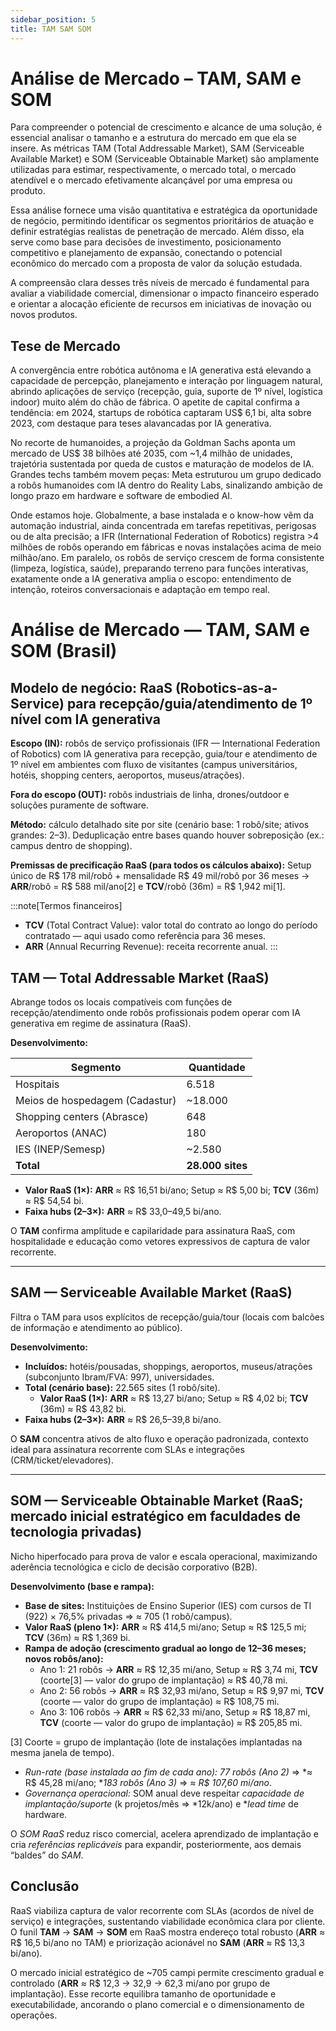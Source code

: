 ```yaml
---
sidebar_position: 5
title: TAM SAM SOM
---
```


# Análise de Mercado – TAM, SAM e SOM

Para compreender o potencial de crescimento e alcance de uma solução, é essencial analisar o tamanho e a estrutura do mercado em que ela se insere. As métricas TAM (Total Addressable Market), SAM (Serviceable Available Market) e SOM (Serviceable Obtainable Market) são amplamente utilizadas para estimar, respectivamente, o mercado total, o mercado atendível e o mercado efetivamente alcançável por uma empresa ou produto.

Essa análise fornece uma visão quantitativa e estratégica da oportunidade de negócio, permitindo identificar os segmentos prioritários de atuação e definir estratégias realistas de penetração de mercado. Além disso, ela serve como base para decisões de investimento, posicionamento competitivo e planejamento de expansão, conectando o potencial econômico do mercado com a proposta de valor da solução estudada.

A compreensão clara desses três níveis de mercado é fundamental para avaliar a viabilidade comercial, dimensionar o impacto financeiro esperado e orientar a alocação eficiente de recursos em iniciativas de inovação ou novos produtos.

## Tese de Mercado

A convergência entre robótica autônoma e IA generativa está elevando a capacidade de percepção, planejamento e interação por linguagem natural, abrindo aplicações de serviço (recepção, guia, suporte de 1º nível, logística indoor) muito além do chão de fábrica. O apetite de capital confirma a tendência: em 2024, startups de robótica captaram US$ 6,1 bi, alta sobre 2023, com destaque para teses alavancadas por IA generativa.

No recorte de humanoides, a projeção da Goldman Sachs aponta um mercado de US$ 38 bilhões até 2035, com ~1,4 milhão de unidades, trajetória sustentada por queda de custos e maturação de modelos de IA. Grandes techs também movem peças: Meta estruturou um grupo dedicado a robôs humanoides com IA dentro do Reality Labs, sinalizando ambição de longo prazo em hardware e software de embodied AI.

Onde estamos hoje. Globalmente, a base instalada e o know-how vêm da automação industrial, ainda concentrada em tarefas repetitivas, perigosas ou de alta precisão; a IFR (International Federation of Robotics) registra >4 milhões de robôs operando em fábricas e novas instalações acima de meio milhão/ano. Em paralelo, os robôs de serviço crescem de forma consistente (limpeza, logística, saúde), preparando terreno para funções interativas, exatamente onde a IA generativa amplia o escopo: entendimento de intenção, roteiros conversacionais e adaptação em tempo real.

# Análise de Mercado — TAM, SAM e SOM (Brasil)

## Modelo de negócio: RaaS (Robotics-as-a-Service) para recepção/guia/atendimento de 1º nível com IA generativa

**Escopo (IN):** robôs de serviço profissionais (IFR — International Federation of Robotics) com IA generativa para recepção, guia/tour e atendimento de 1º nível em ambientes com fluxo de visitantes (campus universitários, hotéis, shopping centers, aeroportos, museus/atrações). 

**Fora do escopo (OUT):** robôs industriais de linha, drones/outdoor e soluções puramente de software. 

**Método:** cálculo detalhado site por site (cenário base: 1 robô/site; ativos grandes: 2–3). Deduplicação entre bases quando houver sobreposição (ex.: campus dentro de shopping). 

**Premissas de precificação RaaS (para todos os cálculos abaixo):** Setup único de R$ 178 mil/robô + mensalidade R$ 49 mil/robô por 36 meses → **ARR**/robô = R$ 588 mil/ano[2] e **TCV**/robô (36m) = R$ 1,942 mi[1].

:::note[Termos financeiros]
- **TCV** (Total Contract Value): valor total do contrato ao longo do período contratado — aqui usado como referência para 36 meses.
- **ARR** (Annual Recurring Revenue): receita recorrente anual.
:::

## TAM — Total Addressable Market (RaaS)

Abrange todos os locais compatíveis com funções de recepção/atendimento onde robôs profissionais podem operar com IA generativa em regime de assinatura (RaaS).

**Desenvolvimento:**

| Segmento | Quantidade |
|----------|------------|
| Hospitais | 6.518 |
| Meios de hospedagem (Cadastur) | ~18.000 |
| Shopping centers (Abrasce) | 648 |
| Aeroportos (ANAC) | 180 |
| IES (INEP/Semesp) | ~2.580 |
| **Total** | **28.000 sites** |

  - **Valor RaaS (1×):** **ARR** ≈ R$ 16,51 bi/ano; Setup ≈ R$ 5,00 bi; **TCV** (36m) ≈ R$ 54,54 bi.
- **Faixa hubs (2–3×):** **ARR** ≈ R$ 33,0–49,5 bi/ano.

O **TAM** confirma amplitude e capilaridade para assinatura RaaS, com hospitalidade e educação como vetores expressivos de captura de valor recorrente.

---

## SAM — Serviceable Available Market (RaaS)

Filtra o TAM para usos explícitos de recepção/guia/tour (locais com balcões de informação e atendimento ao público).

**Desenvolvimento:**
- **Incluídos:** hotéis/pousadas, shoppings, aeroportos, museus/atrações (subconjunto Ibram/FVA: 997), universidades.
- **Total (cenário base):** 22.565 sites (1 robô/site).
  - **Valor RaaS (1×):** **ARR** ≈ R$ 13,27 bi/ano; Setup ≈ R$ 4,02 bi; **TCV** (36m) ≈ R$ 43,82 bi.
- **Faixa hubs (2–3×):** **ARR** ≈ R$ 26,5–39,8 bi/ano.

O **SAM** concentra ativos de alto fluxo e operação padronizada, contexto ideal para assinatura recorrente com SLAs e integrações (CRM/ticket/elevadores).

---

## SOM — Serviceable Obtainable Market (RaaS; mercado inicial estratégico em faculdades de tecnologia privadas)

Nicho hiperfocado para prova de valor e escala operacional, maximizando aderência tecnológica e ciclo de decisão corporativo (B2B).

**Desenvolvimento (base e rampa):**
- **Base de sites:** Instituições de Ensino Superior (IES) com cursos de TI (922) × 76,5% privadas ⇒ ≈ 705 (1 robô/campus).
 - **Valor RaaS (pleno 1×):** **ARR** ≈ R$ 414,5 mi/ano; Setup ≈ R$ 125,5 mi; **TCV** (36m) ≈ R$ 1,369 bi.
- **Rampa de adoção (crescimento gradual ao longo de 12–36 meses; novos robôs/ano):**
  - Ano 1: 21 robôs → **ARR** ≈ R$ 12,35 mi/ano, Setup ≈ R$ 3,74 mi, **TCV** (coorte[3] — valor do grupo de implantação) ≈ R$ 40,78 mi.
  - Ano 2: 56 robôs → **ARR** ≈ R$ 32,93 mi/ano, Setup ≈ R$ 9,97 mi, **TCV** (coorte — valor do grupo de implantação) ≈ R$ 108,75 mi.
  - Ano 3: 106 robôs → **ARR** ≈ R$ 62,33 mi/ano, Setup ≈ R$ 18,87 mi, **TCV** (coorte — valor do grupo de implantação) ≈ R$ 205,85 mi.

[3] Coorte = grupo de implantação (lote de instalações implantadas na mesma janela de tempo).

- *Run-rate (base instalada ao fim de cada ano):* *77 robôs (Ano 2)* ⇒ *≈ R$ 45,28 mi/ano; **183 robôs (Ano 3)* ⇒ *≈ R$ 107,60 mi/ano*.
- *Governança operacional:* SOM anual deve respeitar *capacidade de implantação/suporte* (k projetos/mês ⇒ *12k/ano) e **lead time* de hardware.

O *SOM RaaS* reduz risco comercial, acelera aprendizado de implantação e cria *referências replicáveis* para expandir, posteriormente, aos demais “baldes” do *SAM*.


## Conclusão

RaaS viabiliza captura de valor recorrente com SLAs (acordos de nível de serviço) e integrações, sustentando viabilidade econômica clara por cliente. O funil **TAM** → **SAM** → **SOM** em RaaS mostra endereço total robusto (**ARR** ≈ R$ 16,5 bi/ano no TAM) e priorização acionável no **SAM** (**ARR** ≈ R$ 13,3 bi/ano).

O mercado inicial estratégico de ~705 campi permite crescimento gradual e controlado (**ARR** ≈ R$ 12,3 → 32,9 → 62,3 mi/ano por grupo de implantação). Esse recorte equilibra tamanho de oportunidade e executabilidade, ancorando o plano comercial e o dimensionamento de operações.
